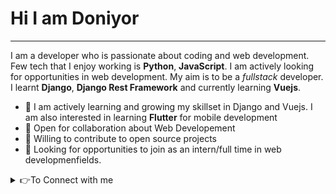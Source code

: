 # Hi I am Doniyor

___

I am a developer who is passionate about coding and web development. Few tech that I enjoy working is **Python**, **JavaScript**. I am actively looking for opportunities
in web development. My aim is to be a *fullstack* developer. I learnt **Django**, **Django Rest Framework** and currently learning **Vuejs**.


* 👨 I am actively learning and growing my skillset in Django and Vuejs. I am also interested in learning **Flutter** for mobile development
* 🔭 Open for collaboration about Web Developement
* 🌱 Willing to contribute to open source projects
* 👯 Looking for opportunities to join as an intern/full time in web developmenfields.


<details>
  <summary>👉To Connect with me</summary>
   [<img src="https://img.shields.io/badge/instagram-%23E4405F.svg?&style=for-the-badge&logo=instagram&logoColor=white" />(https://www.instagram.com/gayratovic77/) 
</details>
